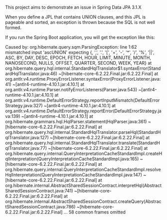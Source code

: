 This project aims to demonstrate an issue in Spring Data JPA 3.1.X

When you define a JPL that contains UNION clauses, and this JPL is pageable and sorted, an exception is thrown because the SQL is not well formed.

If you run the Spring Boot application, you will get the exception like this:

Caused by: org.hibernate.query.sqm.ParsingException: line 1:62 mismatched input 'ascUNION' expecting {<EOF>, ',', '.', '[', '+', '-', '*', '/', '%', '||', ASC, BY, DAY, DESC, EPOCH, FETCH, HOUR, LIMIT, MINUTE, MONTH, NANOSECOND, NULLS, OFFSET, QUARTER, SECOND, WEEK, YEAR}
	at org.hibernate.query.hql.internal.StandardHqlTranslator$1.syntaxError(StandardHqlTranslator.java:46) ~[hibernate-core-6.2.22.Final.jar:6.2.22.Final]
	at org.antlr.v4.runtime.ProxyErrorListener.syntaxError(ProxyErrorListener.java:41) ~[antlr4-runtime-4.10.1.jar:4.10.1]
	at org.antlr.v4.runtime.Parser.notifyErrorListeners(Parser.java:543) ~[antlr4-runtime-4.10.1.jar:4.10.1]
	at org.antlr.v4.runtime.DefaultErrorStrategy.reportInputMismatch(DefaultErrorStrategy.java:327) ~[antlr4-runtime-4.10.1.jar:4.10.1]
	at org.antlr.v4.runtime.DefaultErrorStrategy.reportError(DefaultErrorStrategy.java:139) ~[antlr4-runtime-4.10.1.jar:4.10.1]
	at org.hibernate.grammars.hql.HqlParser.statement(HqlParser.java:361) ~[hibernate-core-6.2.22.Final.jar:6.2.22.Final]
	at org.hibernate.query.hql.internal.StandardHqlTranslator.parseHql(StandardHqlTranslator.java:127) ~[hibernate-core-6.2.22.Final.jar:6.2.22.Final]
	at org.hibernate.query.hql.internal.StandardHqlTranslator.translate(StandardHqlTranslator.java:77) ~[hibernate-core-6.2.22.Final.jar:6.2.22.Final]
	at org.hibernate.query.internal.QueryInterpretationCacheStandardImpl.createHqlInterpretation(QueryInterpretationCacheStandardImpl.java:165) ~[hibernate-core-6.2.22.Final.jar:6.2.22.Final]
	at org.hibernate.query.internal.QueryInterpretationCacheStandardImpl.resolveHqlInterpretation(QueryInterpretationCacheStandardImpl.java:147) ~[hibernate-core-6.2.22.Final.jar:6.2.22.Final]
	at org.hibernate.internal.AbstractSharedSessionContract.interpretHql(AbstractSharedSessionContract.java:741) ~[hibernate-core-6.2.22.Final.jar:6.2.22.Final]
	at org.hibernate.internal.AbstractSharedSessionContract.createQuery(AbstractSharedSessionContract.java:786) ~[hibernate-core-6.2.22.Final.jar:6.2.22.Final]
	... 58 common frames omitted
